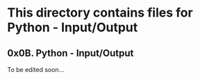 # This directory contains files for Python - Input/Output

## 0x0B. Python - Input/Output

To be edited soon...
